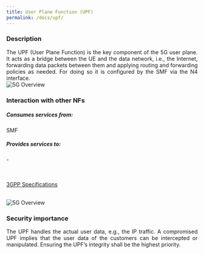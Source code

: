 ```yaml
---
title: User Plane Function (UPF) 
permalink: /docs/upf/
---
```

<style>body {text-align: justify}</style>

### Description

<div class="row">
    <div style="text-align: justify" class="col-md-5">
        The UPF (User Plane Function) is the key component of the 5G user plane.  It acts as a bridge between the UE and the data network, i.e., the Internet, forwarding data packets between them and applying routing and forwarding policies as needed. For doing so it is configured by the SMF via the N4 interface.      
    </div>
    <div class="col-md-7">
        <img src="{{ "/assets/img/5gbasics/upf_sba.png" | relative_url }}" alt="5G Overview" class="img-responsive center">
    </div>
</div>

<div class="row">
    <div style="text-align: justify" class="col-md-6">
        <h3>Interaction with other NFs</h3>
        <h5> Consumes services from:</h5>
        SMF
        <h5> Provides services to:</h5>
        -
        <br>
        <br>
        <br>
        <p><a class="btn btn-info btn-sm centerbut" href="https://www.etsi.org/deliver/etsi_ts/133500_133599/133513/17.00.00_60/ts_133513v170000p.pdf" target="_blank" rel="noopener noreferrer">3GPP Specifications</a></p>
    </div>
    <div class="col-md-6">
    <br>
        <img src="{{ "/assets/img/5gbasics/upf_rba.png" | relative_url }}" alt="5G Overview" class="img-responsive center">
    </div>
</div>

### Security importance
The UPF handles the actual user data, e.g., the IP traffic. A compromised UPF implies that the user data of the customers can be intercepted or manipulated. Ensuring the UPF’s integrity shall be the highest priority.  
